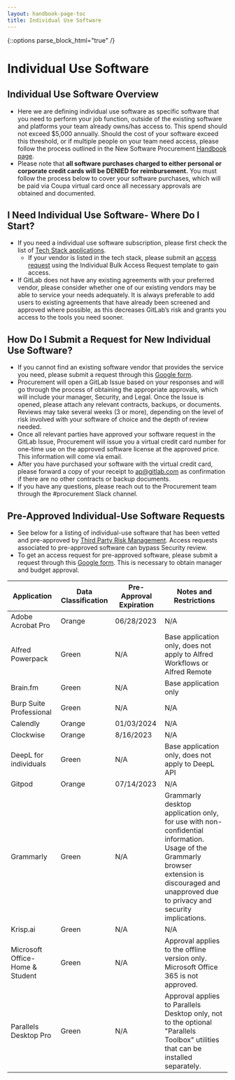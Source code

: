 ```yaml
---
layout: handbook-page-toc
title: Individual Use Software
---
```


{::options parse_block_html="true" /}

<link rel="stylesheet" type="text/css" href="/stylesheets/biztech.css" />

# Individual Use Software

## Individual Use Software Overview
- Here we are defining individual use software as specific software that you need to perform your job function, outside of the existing software and platforms your team already owns/has access to. This spend should not exceed $5,000 annually. Should the cost of your software exceed this threshold, or if multiple people on your team need access, please follow the process outlined in the New Software Procurement [Handbook page](https://about.gitlab.com/handbook/finance/procurement/new-software/).
- Please note that **all software purchases charged to either personal or corporate credit cards will be DENIED for reimbursement.** You must follow the process below to cover your software purchases, which will be paid via Coupa virtual card once all necessary approvals are obtained and documented.

## I Need Individual Use Software- Where Do I Start?
- If you need a individual use software subscription, please first check the list of [Tech Stack applications](https://gitlab.com/gitlab-com/www-gitlab-com/-/blob/master/data/tech_stack.yml).
    - If your vendor is listed in the tech stack, please submit an [access request](https://gitlab.com/gitlab-com/team-member-epics/access-requests/-/issues/new?issuable_template=Individual_Bulk_Access_Request) using the Individual Bulk Access Request template to gain access.
- If GitLab does not have any existing agreements with your preferred vendor, please consider whether one of our existing vendors may be able to service your needs adequately. It is always preferable to add users to existing agreements that have already been screened and approved where possible, as this decreases GitLab’s risk and grants you access to the tools you need sooner.

## How Do I Submit a Request for New Individual Use Software?
- If you cannot find an existing software vendor that provides the service you need, please submit a request through this [Google form](https://docs.google.com/forms/d/e/1FAIpQLSfWp2lnSKp0gTKBfZxol-YEkTst4gtOYpRJQvnVvDzhcGuxwg/viewform). 
- Procurement will open a GitLab Issue based on your responses and will go through the process of obtaining the appropriate approvals, which will include your manager, Security, and Legal. Once the Issue is opened, please attach any relevant contracts, backups, or documents. Reviews may take several weeks (3 or more), depending on the level of risk involved with your software of choice and the depth of review needed.
- Once all relevant parties have approved your software request in the GitLab Issue, Procurement will issue you a virtual credit card number for one-time use on the approved software license at the approved price. This information will come via email.
- After you have purchased your software with the virtual credit card, please forward a copy of your receipt to ap@gitlab.com as confirmation if there are no other contracts or backup documents.
- If you have any questions, please reach out to the Procurement team through the #procurement Slack channel.

## Pre-Approved Individual-Use Software Requests
- See below for a listing of individual-use software that has been vetted and pre-approved by [Third Party Risk Management](https://about.gitlab.com/handbook/security/security-assurance/security-risk/third-party-risk-management.html#risk-acceptance-process). Access requests associated to pre-approved software can bypass Security review. 
- To get an access request for pre-approved software, please submit a request through this [Google form](https://docs.google.com/forms/d/e/1FAIpQLSfWp2lnSKp0gTKBfZxol-YEkTst4gtOYpRJQvnVvDzhcGuxwg/viewform). This is necessary to obtain manager and budget approval.

| Application | Data Classification | Pre-Approval Expiration | Notes and Restrictions |
| ------ | ------ | ------ | ------ |
| Adobe Acrobat Pro | Orange | 06/28/2023 | N/A |
|Alfred Powerpack|Green|N/A| Base application only, does not apply to Alfred Workflows or Alfred Remote |
|Brain.fm|Green|N/A| Base application only |
| Burp Suite Professional | Green | N/A | N/A |
| Calendly | Orange | 01/03/2024 | N/A |
| Clockwise | Orange | 8/16/2023 | N/A |
|DeepL for individuals|Green|N/A| Base application only, does not apply to DeepL API |
| Gitpod | Orange | 07/14/2023 | N/A |
| Grammarly | Green | N/A | Grammarly desktop application only, for use with non-confidential information. Usage of the Grammarly browser extension is discouraged and unapproved due to privacy and security implications. |
| Krisp.ai | Green | N/A | N/A |
|Microsoft Office- Home & Student|Green|N/A| Approval applies to the offline version only. Microsoft Office 365 is not approved.|
| Parallels Desktop Pro | Green | N/A | Approval applies to Parallels Desktop only, not to the optional "Parallels Toolbox" utilities that can be installed separately. |

